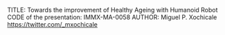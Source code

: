 TITLE: Towards the improvement of Healthy Ageing with Humanoid Robot
CODE of the presentation: IMMX-MA-0058
AUTHOR: Miguel P. Xochicale <https://twitter.com/_mxochicale>

